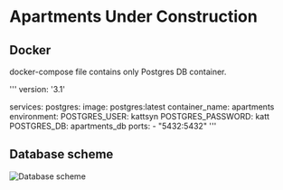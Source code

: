 # **Apartments Under Construction**

## **Docker** 
docker-compose file contains only Postgres DB container.

'''
version: '3.1'

services:
  postgres:
    image: postgres:latest
    container_name: apartments
    environment:
      POSTGRES_USER: kattsyn
      POSTGRES_PASSWORD: katt
      POSTGRES_DB: apartments_db
    ports:
      - "5432:5432"
'''

## **Database scheme**

![Database scheme](https://github.com/user-attachments/assets/576c6ca8-3f67-41fc-9473-412fdcd9ba25)
